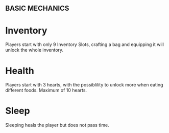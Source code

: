 ## BASIC MECHANICS

# Inventory
Players start with only 9 Inventory Slots, crafting a bag and equipping it will unlock the whole inventory.

# Health
Players start with 3 hearts, with the possiblility to unlock more when eating different foods. Maximum of 10 hearts.

# Sleep
Sleeping heals the player but does not pass time.